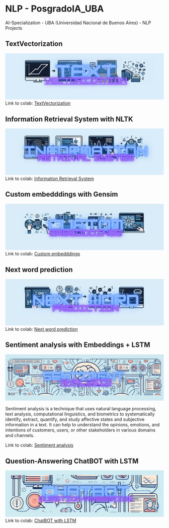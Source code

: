 # NLP - PosgradoIA_UBA

AI-Specialization - UBA (Universidad Nacional de Buenos Aires) - NLP Projects


## TextVectorization

![img1](images/text.png)
Link to colab: [TextVectorization](https://github.com/Tincho1902/PosgradoIA/blob/main/1a_vectorizacion.ipynb)

## Information Retrieval System with NLTK

![img1](images/info.png)
Link to colab: [Information Retrieval System](https://github.com/Tincho1902/PosgradoIA/blob/main/2c%20-%20bot_tfidf_nltk.ipynb)

## Custom embedddings with Gensim

![img1](images/cust.png)
Link to colab: [Custom embedddings](https://github.com/Tincho1902/PosgradoIA/blob/main/3b_Custom_embedding_con_Gensim.ipynb)

## Next word prediction

![img1](images/next.png)
Link to colab: [Next word prediction](https://github.com/Tincho1902/PosgradoIA/blob/main/4d%20-%20predicci%C3%B3n_palabra_tensorflow.ipynb)

## Sentiment analysis with Embeddings + LSTM

![img1](images/sent.png)

Sentiment analysis is a technique that uses natural language processing, text analysis, computational linguistics, and biometrics to systematically identify, extract, quantify, and study affective states and subjective information in a text. It can help to understand the opinions, emotions, and intentions of customers, users, or other stakeholders in various domains and channels.

Link to colab: [Sentiment analysis](https://github.com/Tincho1902/PosgradoIA/blob/main/5-clothing-ecommerce-reviews.ipynb)

## Question-Answering ChatBOT with LSTM

![img1](images/chat.png)
Link to colab: [ChatBOT with LSTM](https://github.com/Tincho1902/PosgradoIA/blob/main/######.ipynb)
